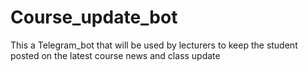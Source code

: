 # Course_update_bot
This a Telegram_bot that will be used by lecturers to keep the student posted  on the latest course news and class update
